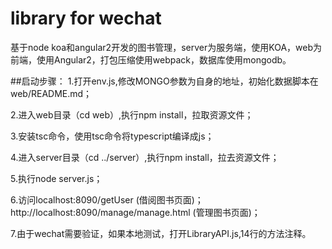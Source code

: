 # library for wechat
基于node koa和angular2开发的图书管理，server为服务端，使用KOA，web为前端，使用Angular2，打包压缩使用webpack，数据库使用mongodb。

##启动步骤：
1.打开env.js,修改MONGO参数为自身的地址，初始化数据脚本在web/README.md；

2.进入web目录（cd web）,执行npm install，拉取资源文件；

3.安装tsc命令，使用tsc命令将typescript编译成js；

4.进入server目录（cd ../server）,执行npm install，拉去资源文件；

5.执行node server.js；

6.访问localhost:8090/getUser  (借阅图书页面)；http://localhost:8090/manage/manage.html  (管理图书页面)；

7.由于wechat需要验证，如果本地测试，打开LibraryAPI.js,14行的方法注释。
